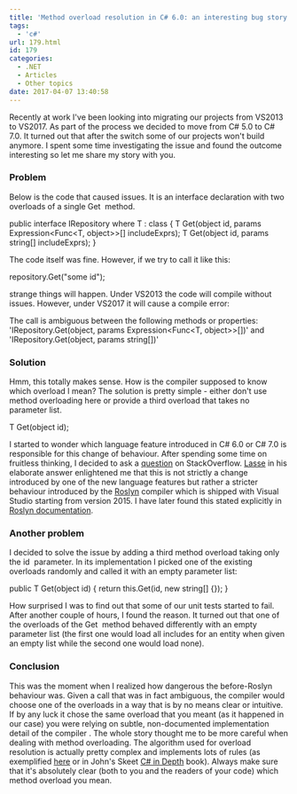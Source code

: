 ```yaml
---
title: 'Method overload resolution in C# 6.0: an interesting bug story'
tags:
  - 'c#'
url: 179.html
id: 179
categories:
  - .NET
  - Articles
  - Other topics
date: 2017-04-07 13:40:58
---
```


Recently at work I've been looking into migrating our projects from VS2013 to VS2017. As part of the process we decided to move from C# 5.0 to C# 7.0. It turned out that after the switch some of our projects won't build anymore. I spent some time investigating the issue and found the outcome interesting so let me share my story with you.

### Problem

Below is the code that caused issues. It is an interface declaration with two overloads of a single Get  method.

public interface IRepository<T> where T : class
{
	T Get(object id, params Expression<Func<T, object>>\[\] includeExprs);
	T Get(object id, params string\[\] includeExprs);
}

The code itself was fine. However, if we try to call it like this:

repository.Get("some id");

strange things will happen. Under VS2013 the code will compile without issues. However, under VS2017 it will cause a compile error:

The call is ambiguous between the following methods or properties: 'IRepository<T>.Get(object, params Expression<Func<T, object>>\[\])' and 'IRepository<T>.Get(object, params string\[\])'

### Solution

Hmm, this totally makes sense. How is the compiler supposed to know which overload I mean? The solution is pretty simple - either don't use method overloading here or provide a third overload that takes no parameter list.

T Get(object id);

I started to wonder which language feature introduced in C# 6.0 or C# 7.0 is responsible for this change of behaviour. After spending some time on fruitless thinking, I decided to ask a [question](http://stackoverflow.com/questions/42951282/breaking-change-in-method-overload-resolution-in-c-sharp-6-explanation) on StackOverflow. [Lasse](http://stackoverflow.com/users/267/lasse-v-karlsen) in his elaborate answer enlightened me that this is not strictly a change introduced by one of the new language features but rather a stricter behaviour introduced by the [Roslyn](https://roslyn.codeplex.com/) compiler which is shipped with Visual Studio starting from version 2015. I have later found this stated explicitly in [Roslyn documentation](https://github.com/dotnet/roslyn/blob/master/docs/compilers/CSharp/Overload%20Resolution.md#tie-breaking-rule-with-unused-param-array-parameters).

### Another problem

I decided to solve the issue by adding a third method overload taking only the id  parameter. In its implementation I picked one of the existing overloads randomly and called it with an empty parameter list:

public T Get(object id)
{
	return this.Get(id, new string\[\] {});
}

How surprised I was to find out that some of our unit tests started to fail. After another couple of hours, I found the reason. It turned out that one of the overloads of the Get  method behaved differently with an empty parameter list (the first one would load all includes for an entity when given an empty list while the second one would load none).

### Conclusion

This was the moment when I realized how dangerous the before-Roslyn behaviour was. Given a call that was in fact ambiguous, the compiler would choose one of the overloads in a way that is by no means clear or intuitive. If by any luck it chose the same overload that you meant (as it happened in our case) you were relying on subtle, non-documented implementation detail of the compiler . The whole story thought me to be more careful when dealing with method overloading. The algorithm used for overload resolution is actually pretty complex and implements lots of rules (as exemplified [here](https://github.com/dotnet/roslyn/blob/master/docs/compilers/CSharp/Overload%20Resolution.md#tie-breaking-rule-with-unused-param-array-parameters) or in John's Skeet [C# in Depth](http://csharpindepth.com/) book). Always make sure that it's absolutely clear (both to you and the readers of your code) which method overload you mean.